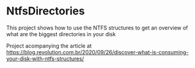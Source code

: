 # NtfsDirectories
This project shows how to use the NTFS structures to get an overview of what are the biggest directories in your disk

Project acompanying the article at https://blog.revolution.com.br/2020/09/26/discover-what-is-consuming-your-disk-with-ntfs-structures/
